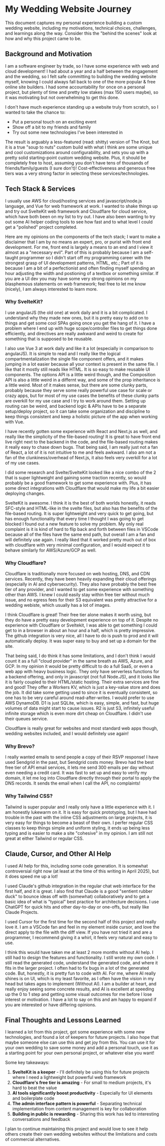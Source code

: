 # My Wedding Website Journey

This document captures my personal experience building a custom wedding website, including my motivations, technical choices, challenges, and learnings along the way. Consider this the "behind the scenes" look at how and why this project came to be.

## Background and Motivation

I am a software engineer by trade, so I have some experience with web and cloud development! I had about a year and a half between the engagement and the wedding, so I felt safe committing to building the wedding website myself, knowing I could always fall back to one of the more popular & free online site builders. I had some accountability for once on a personal project, but plenty of time and pretty low stakes (max 150 users maybe), so it was motivating but not overwhelming to get this done.

I don't have much experience standing up a website truly from scratch, so I wanted to take the chance to:

- Put a personal touch on an exciting event
- Show off a bit to my friends and family
- Try out some new technologies I've been interested in

The result is arguably a less-featured (read: shitty) version of The Knot, but it is a true "soup to nuts" custom build with what I think are some unique and cool customizations around configurability, and sets you up with a pretty solid starting-point custom wedding website. Plus, it should be completely free to host, assuming you don't have tens of thousands of friends/family/guests (I sure don't)! Cost-effectiveness and generous free tiers was a very strong factor in selecting these services/technologies.

## Tech Stack & Services

I usually use AWS for cloud/hosting services and javascript/node.js language, and Vue for web framework at work. I wanted to shake things up and try out SvelteKit web framework and Cloudflare for cloud service, which have both been on my list to try out. I have also been wanting to try out some AI helper coding tools to see how fast and to what level I could get a "polished" project completed.

Here are my opinions on the components of the tech stack; I want to make a disclaimer that I am by no means an expert, pro, or purist with front end development. For me, front end is largely a means to an end and I view it almost as a "necessary evil". Part of this is probably because I am a self-taught programmer so I didn't start off my programming career with the strongest grasp of UI development patterns, HTML, etc.; Part of it is because I am a bit of a perfectionist and often finding myself spending an hour adjusting the width and postioning of a textbox or something similar. If you are a UI dev you may have some very strong opinions on my blasphemous statements on web framework; feel free to let me know (nicely), I am always interested to learn more.

### Why SvelteKit?

I use angularJS (the old one) at work daily and it is a bit complicated. I understand why they made new ones, but it is pretty easy to add on to things and get some cool SPAs going once you get the hang of it. I have a problem where I end up with huge scope/controller files to get things done efficiently, and directives are really awkward and weird to create for something that is supposed to be reusable.

I also use Vue 3 at work daily and like it a lot (especially in comparison to angularJS). It is simple to read and I really like the logical compartmentalization the single file component offers, and it makes jumping in a lot easier because all your context is present in the same file. I like that it mostly still reads like HTML. It is so easy to make reusable UI components. The options API is a little weird though, and the Composition API is also a little weird in a differnt way, and some of the prop inheritance is a little weird. Most of it makes sense, but there are some clunky parts, probably because they serve some really powerful use case for scale or crazy apps, but for most of my use cases the benefits of these clunky parts are overkill for my use case and I try to work around them. Setting up routing can be weird, and backend logic & APIs have to be a separate setup/deploy project, so it can take some organization and discipline to keep things consistent and keep a holistic picture of the app when working with Vue.

I have recently gotten some experience with React and Next.js as well, and really like the simplicity of the file-based routing! It is great to have front end live right next to the backend in the code, and the file-based routing makes it really easy to chase down bugs. That being said, I am really just not a fan of React, a lot of it is not intuitive to me and feels awkward. I also am not a fan of the clunkiness/overhead of Next.js, it also feels very overkill for a lot of my use cases.

I did some research and Svelte/SvelteKit looked like a nice combo of the 2 that is super lightweight and gaining some traction recently, so would probably be a good framework to get some experience with. Plus, it has some direct integrations with Cloudflare that would make my life a bit easier deploying changes.

SvelteKit is awesome. I think it is the best of both worlds honestly, it reads SFC-style and HTML-like in the svelte files, but also has the benefits of the file-based routing. It is super lightweight and very quick to get going, but has enough functionality that every time I thought I was going to get blocked I found out a new feature to solve my problem. My only real complaint is it is kind of hard to flip back and forth between files in VSCode because all of the files have the same end path, but overall I am a fan and will definitely use again. I really liked that it worked pretty much out of box with cloudflare with very minimal configuration, and I would expect it to behave similarly for AWS/Azure/GCP as well.

### Why Cloudflare?

Cloudflare is traditionally more focused on web hosting, DNS, and CDN services. Recently, they have been heavily expanding their cloud offerings (especially in AI and cybersecurity). They also have probably the best free tier of any provider, and I wanted to get some experience with something other than AWS. I knew I could easily stay within free tier without much issue, and no egress fees for their S3 equivalent was pretty attractive for a wedding webiste, which usually has a lot of images.

I think Cloudflare is great! Their free tier alone makes it worth using, but they do have a pretty easy development experience on top of it. Despite no experience with Cloudflare or Sveltekit, I was able to get something I could get to in a browser in about an hour and a half, which is pretty impressive. The github integration is very nice, all I have to do is push to prod and it will automatically deploy. It was super easy to buy and set up a domain for the site.

That being said, I do think it has some limitations, and I don't think I would count it as a full "cloud provider" in the same breath as AWS, Azure, and GCP. In my opinion it would be pretty difficult to do a full SaaS, or even a web app with heavy business logic. They only have serverless functions for a backend offering, and only in javascript (not full Node.JS), and it looks like it is fairly coupled to their HTML/static hosting. Their extra services are fine and good! They offer a Workers KV, which is just a key-value store and does the job. It did take some getting used to since it is eventually consistent, so one has to be very careful around read-after-writes. I would prefer to use AWS DynamoDB. D1 is just SQLite, which is easy, simple, and fast, but huge volumes of data might start to cause issues. R2 is just S3, infinitely useful infinite storage which is even more dirt cheap on Cloudflare. I didn't use their queues service.

Cloudflare is really great for websites and most standard web apps though, wedding websites included, and I would definitely use again!

### Why Brevo?

I really wanted emails to send people a copy of their RSVP response! I have used Sendgrid in the past, but Sendgrid costs money. Brevo had the best free tier of API email services, it lets me send 300 emails per day without even needing a credit card. It was fast to set up and easy to verify my domain, it let me log into Cloudflare directly through their portal to apply the DNS records. It sends the email when I call the API, no complaints!

### Why Tailwind CSS?

Tailwind is super popular and I really only have a little experience with it. I am honestly lukewarm on it. It is easy for quick prototyping, but I have had trouble in the past with the inline CSS adjustments on large projects, it is very easy for things to become a beast of their own. I perfer regular CSS classes to keep things simple and uniform styling, it ends up being less typing and is easier to make a site "cohesive" in my opinion. I am still not great at either Tailwind or regular CSS.

## Claude, Cursor, and Other AI Help

I used AI help for this, including some code generation. It is somewhat controversial right now (at least at the time of this writing in April 2025), but it does speed me up a lot!

I used Claude's github integration in the regular chat web interface for the first half, and it is great. I also find that Claude is a good "sentient rubber duck" to bounce ideas off with (somewhat) collaboratively and to get a basic idea of what is "typical" best practice for architecture decisions. I use ChatGPT for quick hits and other day-to-day or one-offs, but really like Claude Projects.

I used Cursor for the first time for the second half of this project and really love it. I am a VSCode fan and feel in my element inside cursor, and love the direct apply to the file with the diff view. If you have not tried it and are a programmer, I recommend giving it a whirl, it feels very natural and easy to use.

I think this would have taken me at least 2 more months without AI help. I still had to design the features and functionality. I still wrote my own code. I still read the generated code, understand the generated code, and where it fits in the larger project. I often had to fix bugs in a lot of the generated code. But, honestly, it is pretty fun to code with AI. For me, where AI really shines is on UI, which is my least favorite, as I often have the vision in my head but takes ages to implement (Without AI). I am a builder at heart, and really enjoy seeing some concrete results, and AI is excellent at speeding up the 0 to 1 step and getting some visual outcomes for me before I lose interest or motivation. I have a lot to say on this and am happy to expand if you are interested or have differing opinions.

## Final Thoughts and Lessons Learned

I learned a lot from this project, got some experience with some new technologies, and found a lot of keepers for future projects. I also hope that maybe someone else can use this and get joy from this. You can use it for your own wedding to save some money and add a personal touch, use it as a starting point for your own personal project, or whatever else you want!

Some key takeaways:

1. **SvelteKit is a keeper** - I'll definitely be using this for future projects where I need a lightweight but powerful web framework
2. **Cloudflare's free tier is amazing** - For small to medium projects, it's hard to beat the value
3. **AI tools significantly boost productivity** - Especially for UI elements and boilerplate code
4. **The admin interface pattern is powerful** - Separating technical implementation from content management is key for collaboration
5. **Building in public is rewarding** - Sharing this work has led to interesting conversations and feedback

I plan to continue maintaining this project and would love to see it help others create their own wedding websites without the limitations and costs of commercial alternatives.
